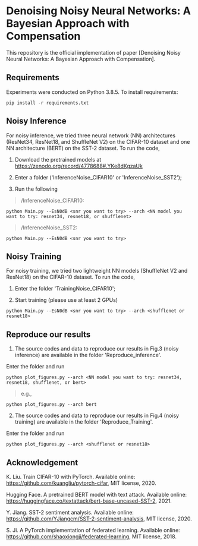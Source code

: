 # Denoising Noisy Neural Networks: A Bayesian Approach with Compensation

This repository is the official implementation of paper [Denoising Noisy Neural Networks: A Bayesian Approach with Compensation].
<!-- (add arXiv link) -->

<!-- >📋  Optional: If you find this repository useful, pls cite as include a graphic explaining your approach/main result, bibtex entry, link to demos, blog posts and tutorials -->

## Requirements

Experiments were conducted on Python 3.8.5. To install requirements:

```setup
pip install -r requirements.txt
```

## Noisy Inference

For noisy inference, we tried three neural network (NN) architectures (ResNet34, ResNet18, and ShuffleNet V2) on the CIFAR-10 dataset and one NN architecture (BERT) on the SST-2 dataset. To run the code, 

1. Download the pretrained models at https://zenodo.org/record/4778688#.YKe8dKgzaUk

2. Enter a folder ('InferenceNoise_CIFAR10' or 'InferenceNoise_SST2');

3. Run the following

> /InferenceNoise_CIFAR10:
```train
python Main.py --EsN0dB <snr you want to try> --arch <NN model you want to try: resnet34, resnet18, or shufflenet>
```

> /InferenceNoise_SST2:
```train
python Main.py --EsN0dB <snr you want to try>
```


## Noisy Training

For noisy training, we tried two lightweight NN models (ShuffleNet V2 and ResNet18) on the CIFAR-10 dataset. To run the code, 

1. Enter the folder 'TrainingNoise_CIFAR10';

3. Start training (please use at least 2 GPUs)

```train
python Main.py --EsN0dB <snr you want to try> --arch <shufflenet or resnet18>
```

## Reproduce our results

1. The source codes and data to reproduce our results in Fig.3 (noisy inference) are available in the folder 'Reproduce_inference'.

Enter the folder and run

```train
python plot_figures.py --arch <NN model you want to try: resnet34, resnet18, shufflenet, or bert>
```
> e.g.,
```train
python plot_figures.py --arch bert
```

<!-- <img src="https://github.com/lynshao/NoisyNN/blob/main/Reproduce_inference/Fig3a.png" width="450" alt="Fig3a"/>
<img src="https://github.com/lynshao/NoisyNN/blob/main/Reproduce_inference/Fig3b.png" width="450" alt="Fig3b"/>
<img src="https://github.com/lynshao/NoisyNN/blob/main/Reproduce_inference/Fig3c.png" width="450" alt="Fig3c"/>
<img src="https://github.com/lynshao/NoisyNN/blob/main/Reproduce_inference/Fig3d.png" width="450" alt="Fig3d"/> -->

2. The source codes and data to reproduce our results in Fig.4 (noisy training) are available in the folder 'Reproduce_Training'.

Enter the folder and run

```train
python plot_figures.py --arch <shufflenet or resnet18>
```

## Acknowledgement

K. Liu. Train CIFAR-10 with PyTorch. Available online: https://github.com/kuangliu/pytorch-cifar, MIT license, 2020.

Hugging Face. A pretrained BERT model with text attack. Available online: https://huggingface.co/textattack/bert-base-uncased-SST-2, 2021.

Y. Jiang. SST-2 sentiment analysis. Available online: https://github.com/YJiangcm/SST-2-sentiment-analysis, MIT license, 2020.

S. Ji. A PyTorch implementation of federated learning. Available online: https://github.com/shaoxiongji/federated-learning, MIT license, 2018.
